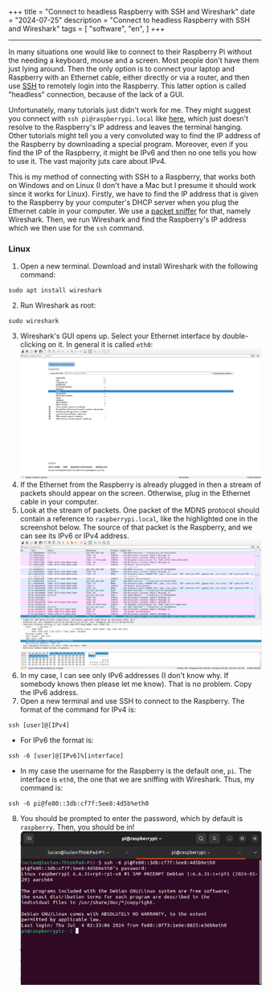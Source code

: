 +++
title = "Connect to headless Raspberry with SSH and Wireshark"
date = "2024-07-25"
description = "Connect to headless Raspberry with SSH and Wireshark"
tags = [
    "software",
    "en",
]
+++

---

In many situations one would like to connect to their Raspberry Pi without the needing a keyboard, mouse and a screen. Most people don't have them just lying around. Then the only option is to connect your laptop and Raspberry with an Ethernet cable, either directly or via a router, and then use [SSH](https://en.wikipedia.org/wiki/Secure_Shell) to remotely login into the Raspberry. This latter option is called "headless" connection, because of the lack of a GUI.

Unfortunately, many tutorials just didn't work for me. They might suggest you connect with `ssh pi@raspberrypi.local` like [here](https://www.tomshardware.com/reviews/raspberry-pi-headless-setup-how-to,6028.html), which just doesn't resolve to the Raspberry's IP address and leaves the terminal hanging. Other tutorials might tell you a very convoluted way to find the IP address of the Raspberry by downloading a special program. Moreover, even if you find the IP of the Raspberry, it might be IPv6 and then no one tells you how to use it. The vast majority juts care about IPv4.

This is my method of connecting with SSH to a Raspberry, that works both on Windows and on Linux (I don't have a Mac but I presume it should work since it works for Linux). Firstly, we have to find the IP address that is given to the Raspberry by your computer's DHCP server when you plug the Ethernet cable in your computer. We use a [packet sniffer](https://en.wikipedia.org/wiki/Packet_analyzer) for that, namely Wireshark. Then, we run Wireshark and find the Raspberry's IP address which we then use for the `ssh` command.

### Linux
1. Open a new terminal. Download and install Wireshark with the following command:
```
sudo apt install wireshark
```
2. Run Wireshark as root:
```
sudo wireshark
```
3. Wireshark's GUI opens up. Select your Ethernet interface by double-clicking on it. In general it is called `eth0`:
![img](/images/sshrpi/selectinterface.png)
4. If the Ethernet from the Raspberry is already plugged in then a stream of packets should appear on the screen. Otherwise, plug in the Ethernet cable in your computer.
5. Look at the stream of packets. One packet of the MDNS protocol should contain a reference to `raspberrypi.local`, like the highlighted one in the screenshot below. The source of that packet is the Raspberry, and we can see its IPv6 or IPv4 address.
![img](/images/sshrpi/sniff.png)
6. In my case, I can see only IPv6 addresses (I don't know why. If somebody knows then please let me know). That is no problem. Copy the IPv6 address.
7. Open a new terminal and use SSH to connect to the Raspberry. The format of the command for IPv4 is:
```
ssh [user]@[IPv4]
```
- For IPv6 the format is:
```
ssh -6 [user]@[IPv6]%[interface]
```
- In my case the username for the Raspberry is the default one, `pi`. The interface is `eth0`, the one that we are sniffing with Wireshark. Thus, my command is:
```
ssh -6 pi@fe80::3db:cf7f:5ee8:4d5b%eth0
```
8. You should be prompted to enter the password, which by default is `raspberry`. Then, you should be in!
![img](/images/sshrpi/connect.png)
